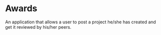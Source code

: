 # Awards
An application that  allows a user to post a project he/she has created and get it reviewed by his/her peers.
